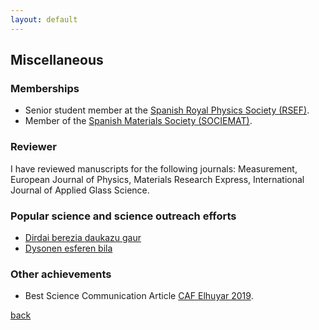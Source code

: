 ```yaml
---
layout: default
---
```


## Miscellaneous

### Memberships

- Senior student member at the [Spanish Royal Physics Society (RSEF)](https://rsef.es/).
- Member of the [Spanish Materials Society (SOCIEMAT)](https://sociemat.es/).

### Reviewer

I have reviewed manuscripts for the following journals: Measurement, European Journal of Physics, Materials Research Express, International Journal of Applied Glass Science.

### Popular science and science outreach efforts

- [Dirdai berezia daukazu gaur](https://aldizkaria.elhuyar.eus/gai-librean/dirdai-berezia-daukazu-gaur/)
- [Dysonen esferen bila](https://aldizkaria.elhuyar.eus/site_media/pdf/62-66_CAF-ELH_1_art_orokorra_Dysonen_esferen_bila.pdf)

### Other achievements

- Best Science Communication Article [CAF Elhuyar 2019](https://www.elhuyar.eus/en/site/projects/caf-elhuyar-en/prize-winners).

[back](./)
